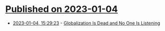 # [Published on 2023-01-04](index.md)

* [2023-01-04, 15:29:23](https://news.ycombinator.com/item?id=34246660) - [Globalization Is Dead and No One Is Listening](https://interconnect.substack.com/p/globalization-is-dead-and-no-one)
